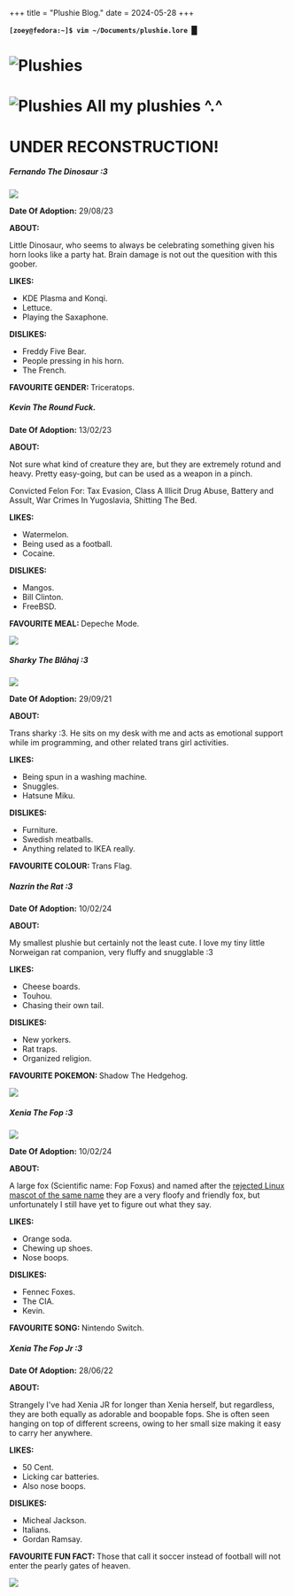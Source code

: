 +++
title = "Plushie Blog."
date = 2024-05-28
+++

<main>
<div class="catHeader">
<p><b><code class="code" aria-hidden="true">[zoey@fedora:~]$ vim ~/Documents/plushie.lore </code><span class="cursor">█</span></b></p>
</div>


<h1 class="categoryHeader"> <img src="/img/Plushies/bear-symbolic.png " alt="Plushies" class="categoryHeaderIcon">  </h1>
  <h1 class="categoryHeader"> <img src="/img/Plushies/bear-symbolic.png " alt="Plushies" class="categoryHeaderIcon"> All my plushies ^.^ </h1>
  <h1>UNDER RECONSTRUCTION!</h1>
  <div class="animal">
    <h5 class="categoryHeaderH5">  Fernando The Dinosaur :3  </h5>
    <div class="animalContentContainerLeft animalContentContainer">
      <img src="/img/Plushies/Fernando.jpeg" class="plushieImgVerical">
      <div> 
        <p> <b>Date Of Adoption:</b> 29/08/23</p>
        <b> ABOUT:</b><p> Little Dinosaur, who seems to always be celebrating something given his horn looks like a party hat. Brain damage is not out the quesition with this goober.</p>
        <b> LIKES: </b>
        <ul>  
          <li> KDE Plasma and Konqi. </li>
          <li> Lettuce. </li>
          <li> Playing the Saxaphone. </li>
        </ul>
        <b> DISLIKES: </b>
        <ul>
          <li> Freddy Five Bear. </li>
          <li> People pressing in his horn. </li>
          <li> The French. </li>
        </ul>
        <p> <b> FAVOURITE GENDER: </b> Triceratops. </p>
      </div>
    </div>
  </div>

  <div class="animal">
    <h5 class="categoryHeaderH5">  Kevin The Round Fuck. </h5>
    <div class="animalContentContainerRight animalContentContainer">
      <div> 
        <p> <b>Date Of Adoption:</b> 13/02/23</p>
        <b> ABOUT:</b><p> Not sure what kind of creature they are, but they are extremely rotund and heavy. Pretty easy-going, but can be used as a weapon in a pinch. </p> <p> Convicted Felon For: Tax Evasion, Class A Illicit Drug Abuse, Battery and Assult, War Crimes In Yugoslavia, Shitting The Bed. </p>
        <b> LIKES: </b>
        <ul>  
          <li> Watermelon.</li>
          <li> Being used as a football. </li>
          <li> Cocaine. </li>
        </ul>
        <b> DISLIKES: </b>
        <ul>
          <li> Mangos. </li>
          <li> Bill Clinton. </li>
          <li> FreeBSD. </li>
        </ul>
        <p> <b> FAVOURITE MEAL: </b> Depeche Mode. </p>
      </div>
      <img src="/img/Plushies/Kevin.jpeg" class="plushieImgVerical">  
    </div>
  </div>

  <div class="animal">
    <h5 class="categoryHeaderH5">  Sharky The Blåhaj :3 </h5>
    <div class="animalContentContainerLeftVertical animalContentContainer">
      <img src="/img/Plushies/Sharky.jpeg" class="plushieImgHorizontal">
      <div> 
        <p> <b>Date Of Adoption:</b> 29/09/21</p>
        <b> ABOUT:</b><p> Trans sharky :3. He sits on my desk with me and acts as emotional support while im programming, and other related trans girl activities.</p>
        <b> LIKES: </b>
        <ul>  
          <li> Being spun in a washing machine.</li>
          <li> Snuggles.</li>
          <li> Hatsune Miku.</li>
        </ul>
        <b> DISLIKES: </b>
        <ul>
          <li> Furniture. </li>
          <li> Swedish meatballs. </li>
          <li> Anything related to IKEA really. </li>
        </ul>
        <p> <b> FAVOURITE COLOUR: </b> Trans Flag. </p>
      </div>
    </div>
  </div>

  <div class="animal">
    <h5 class="categoryHeaderH5">  Nazrin the Rat :3</h5>
    <div class="animalContentContainerRight animalContentContainer">
      <div> 
        <p> <b>Date Of Adoption:</b> 10/02/24</p>
        <b> ABOUT:</b><p> My smallest plushie but certainly not the least cute. I love my tiny little Norweigan rat companion, very fluffy and snugglable :3</p>
        <b> LIKES: </b>
        <ul>  
          <li> Cheese boards.</li>
          <li> Touhou.</li>
          <li> Chasing their own tail.</li>
        </ul>
        <b> DISLIKES: </b>
        <ul>
          <li> New yorkers. </li>
          <li> Rat traps. </li>
          <li> Organized religion.</li>
        </ul>
        <p> <b> FAVOURITE POKEMON: </b> Shadow The Hedgehog. </p>
      </div>
      <img src="/img/Plushies/Rar.jpeg" class="plushieImgVerical">
    </div>
  </div>

  <div class="animal">
    <h5 class="categoryHeaderH5">  Xenia The Fop :3</h5>
    <div class="animalContentContainerLeft animalContentContainer">
      <img src="/img/Plushies/Xenia.jpeg" class="plushieImgVerical">
      <div> 
        <p> <b>Date Of Adoption:</b> 10/02/24</p>
        <b> ABOUT:</b><p> A large fox (Scientific name: Fop Foxus) and named after the <a href="https://www.youtube.com/watch?v=0b4eW1KAuWE" target="_blank">rejected Linux mascot of the same name</a> they are a very floofy and friendly fox, but unfortunately I still have yet to figure out what they say.</a></a></p>
        <b> LIKES: </b>
        <ul>  
          <li> Orange soda.</li>
          <li> Chewing up shoes.</li>
          <li> Nose boops.</li>
        </ul>
        <b> DISLIKES: </b>
        <ul>
          <li> Fennec Foxes.</li>
          <li> The CIA.</li>
          <li> Kevin.</li>
        </ul>
        <p> <b> FAVOURITE SONG: </b> Nintendo Switch.</p>
      </div>
    </div>
  </div>

  <div class="animal">
    <h5 class="categoryHeaderH5">  Xenia The Fop Jr :3</h5>
    <div class="animalContentContainerRightVertical animalContentContainer">
      <div> 
        <p> <b>Date Of Adoption:</b> 28/06/22</p>
        <b> ABOUT:</b><p> Strangely I've had Xenia JR for longer than Xenia herself, but regardless, they are both equally as adorable and boopable fops. She is often seen hanging on top of different screens, owing to her small size making it easy to carry her anywhere.</p>
        <b> LIKES: </b>
        <ul>  
          <li> 50 Cent.</li>
          <li> Licking car batteries.</li>
          <li> Also nose boops.</li>
        </ul>
        <b> DISLIKES: </b>
        <ul>
          <li> Micheal Jackson.</li>
          <li> Italians.</li>
          <li> Gordan Ramsay.</li>
        </ul>
        <p> <b> FAVOURITE FUN FACT: </b> Those that call it soccer instead of football will not enter the pearly gates of heaven. </p>
      </div>  
      <img src="/img/Plushies/Xenia JR.jpeg" class="plushieImgHorizontal  ">
    </div>
  </div> 
</main>